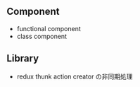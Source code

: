 ## Component
- functional component
- class component

## Library
- redux thunk action creator の非同期処理